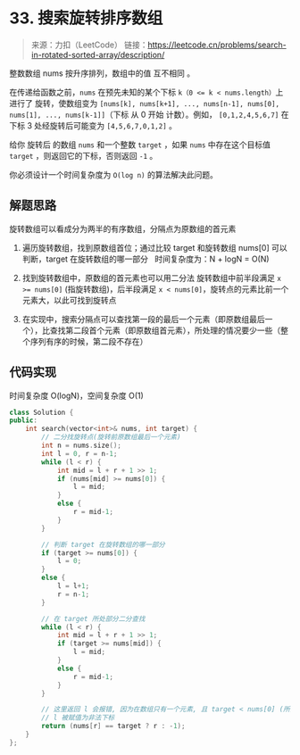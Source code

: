 ﻿# 33. 搜索旋转排序数组
> 来源：力扣（LeetCode）
链接：https://leetcode.cn/problems/search-in-rotated-sorted-array/description/

整数数组 nums 按升序排列，数组中的值 互不相同 。

在传递给函数之前，`nums` 在预先未知的某个下标 `k（0 <= k < nums.length）`上进行了 旋转，使数组变为 `[nums[k], nums[k+1], ..., nums[n-1], nums[0], nums[1], ..., nums[k-1]]`（下标 从 0 开始 计数）。例如， `[0,1,2,4,5,6,7]` 在下标 3 处经旋转后可能变为 `[4,5,6,7,0,1,2]` 。

给你 旋转后 的数组 `nums` 和一个整数 `target` ，如果 `nums` 中存在这个目标值 `target` ，则返回它的下标，否则返回 `-1` 。

你必须设计一个时间复杂度为 `O(log n)` 的算法解决此问题。

## 解题思路
旋转数组可以看成分为两半的有序数组，分隔点为原数组的首元素

1. 遍历旋转数组，找到原数组首位；通过比较 target 和旋转数组 nums[0] 可以判断，target 在旋转数组的哪一部分
&nbsp;
时间复杂度为：N + logN = O(N)

2. 找到旋转数组中，原数组的首元素也可以用二分法
旋转数组中前半段满足 `x >= nums[0]` (指旋转数组)，后半段满足 `x < nums[0]`，旋转点的元素比前一个元素大，以此可找到旋转点

3. 在实现中，搜索分隔点可以查找第一段的最后一个元素（即原数组最后一个），比查找第二段首个元素（即原数组首元素），所处理的情况要少一些（整个序列有序的时候，第二段不存在）

## 代码实现
时间复杂度 O(logN)，空间复杂度 O(1)
```cpp
class Solution {
public:
    int search(vector<int>& nums, int target) {
        // 二分找旋转点(旋转前原数组最后一个元素)
        int n = nums.size();
        int l = 0, r = n-1;
        while (l < r) {
            int mid = l + r + 1 >> 1;
            if (nums[mid] >= nums[0]) {
                l = mid;
            }
            else {
                r = mid-1;
            }
        }

        // 判断 target 在旋转数组的哪一部分
        if (target >= nums[0]) {
            l = 0;
        }
        else {
            l = l+1;
            r = n-1;
        }

        // 在 target 所处部分二分查找
        while (l < r) {
            int mid = l + r + 1 >> 1;
            if (target >= nums[mid]) {
                l = mid;
            }
            else {
                r = mid-1;
            }
        }

        // 这里返回 l 会报错, 因为在数组只有一个元素, 且 target < nums[0] (所查找不存在)的 case 中, 
        // l 被赋值为非法下标
        return (nums[r] == target ? r : -1);
    }
};
```


